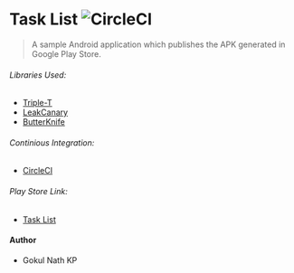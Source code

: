 # Task List ![CircleCI](https://circleci.com/gh/gokulnathperiasamy/TaskList/tree/master.svg?style=svg)

> A sample Android application which publishes the APK generated in Google Play Store.

###### Libraries Used:

- [Triple-T](https://github.com/Triple-T/gradle-play-publisher) 
- [LeakCanary](https://github.com/square/leakcanary)
- [ButterKnife](https://github.com/JakeWharton/butterknife)

###### Continious Integration:

- [CircleCI](https://circleci.com/gh/gokulnathperiasamy/TaskList)

###### Play Store Link:

- [Task List](https://play.google.com/store/apps/details?id=com.kpgn.tasklist)


#### Author

- Gokul Nath KP
